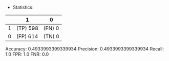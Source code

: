 * Statistics: 

|          |    1     |    0     |
|----------|----------|----------|
|    1     | (TP) 598 |  (FN) 0  |
|    0     | (FP) 614 |  (TN) 0  |
Accuracy: 0.4933993399339934
Precision: 0.4933993399339934
Recall: 1.0
FPR: 1.0
FNR: 0.0